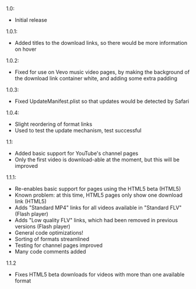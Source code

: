1.0:

- Initial release

1.0.1:

- Added titles to the download links, so there would be more information on hover

1.0.2:

- Fixed for use on Vevo music video pages, by making the background of the download link container white, and adding some extra padding

1.0.3:

- Fixed UpdateManifest.plist so that updates would be detected by Safari

1.0.4:

- Slight reordering of format links
- Used to test the update mechanism, test successful

1.1:

- Added basic support for YouTube's channel pages
- Only the first video is download-able at the moment, but this will be improved

1.1.1:

- Re-enables basic support for pages using the HTML5 beta (HTML5)
- Known problem: at this time, HTML5 pages only show one download link (HTML5)
- Adds "Standard MP4" links for all videos available in "Standard FLV" (Flash player)
- Adds "Low quality FLV" links, which had been removed in previous versions (Flash player)
- General code optimizations!
- Sorting of formats streamlined
- Testing for channel pages improved
- Many code comments added

1.1.2

- Fixes HTML5 beta downloads for videos with more than one available format